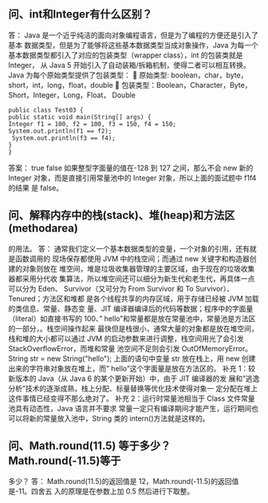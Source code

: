 ## 问、int和Integer有什么区别？
答：
Java 是一个近乎纯洁的面向对象编程语言，但是为了编程的方便还是引入了基本 数据类型，但是为了能够将这些基本数据类型当成对象操作，Java 为每一个基本数据类型都引入了对应的包装类型（wrapper class），int 的包装类就是 Integer， 从 Java 5 开始引入了自动装箱/拆箱机制，使得二者可以相互转换。 Java 为每个原始类型提供了包装类型：
 原始类型: boolean，char，byte，short，int，long，float，double  包装类型：Boolean，Character，Byte，Short，Integer，Long，Float， Double
```
public class Test03 {
public static void main(String[] args) { 
Integer f1 = 100, f2 = 100, f3 = 150, f4 = 150;
System.out.println(f1 == f2);
 System.out.println(f3 == f4);
}
}
```
答案： true false
如果整型字面量的值在-128 到 127 之间，那么不会 new 新的 Integer 对象，而是直接引用常量池中的 Integer 对象，所以上面的面试题中 f1f4 的结果 是 false。



## 问、解释内存中的栈(stack)、堆(heap)和方法区(methodarea)
的用法。
答：
通常我们定义一个基本数据类型的变量，一个对象的引用，还有就是函数调用的 现场保存都使用 JVM 中的栈空间；而通过 new 关键字和构造器创建的对象则放在 堆空间，堆是垃圾收集器管理的主要区域，由于现在的垃圾收集器都采用分代收 集算法，所以堆空间还可以细分为新生代和老生代，再具体一点可以分为 Eden、 Survivor（又可分为 From Survivor 和 To Survivor）、Tenured；方法区和堆都 是各个线程共享的内存区域，用于存储已经被 JVM 加载的类信息、常量、静态变 量、JIT 编译器编译后的代码等数据；程序中的字面量（literal）如直接书写的 100、” hello”和常量都是放在常量池中，常量池是方法区的一部分，。栈空间操作起来 最快但是栈很小，通常大量的对象都是放在堆空间，栈和堆的大小都可以通过 JVM 的启动参数来进行调整，栈空间用光了会引发 StackOverflowError，而堆和常量 池空间不足则会引发 OutOfMemoryError。
String str = new String("hello");
上面的语句中变量 str 放在栈上，用 new 创建出来的字符串对象放在堆上，而” hello”这个字面量是放在方法区的。
补充 1：较新版本的 Java（从 Java 6 的某个更新开始）中，由于 JIT 编译器的发 展和”逃逸分析”技术的逐渐成熟，栈上分配、标量替换等优化技术使得对象一 定分配在堆上这件事情已经变得不那么绝对了。 补充 2：运行时常量池相当于 Class 文件常量池具有动态性，Java 语言并不要求 常量一定只有编译期间才能产生，运行期间也可以将新的常量放入池中，String 类的 intern()方法就是这样的。


## 问、Math.round(11.5) 等于多少？Math.round(-11.5)等于
多少？
答：
Math.round(11.5)的返回值是 12，Math.round(-11.5)的返回值是-11。四舍五 入的原理是在参数上加 0.5 然后进行下取整。


